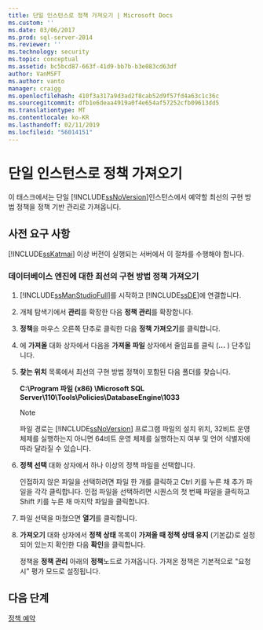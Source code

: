 ```yaml
---
title: 단일 인스턴스로 정책 가져오기 | Microsoft Docs
ms.custom: ''
ms.date: 03/06/2017
ms.prod: sql-server-2014
ms.reviewer: ''
ms.technology: security
ms.topic: conceptual
ms.assetid: bc5bcd87-663f-41d9-bb7b-b3e083cd63df
author: VanMSFT
ms.author: vanto
manager: craigg
ms.openlocfilehash: 410f3a317a9d3ad2f8cab52d9f57fd4a63c1c36c
ms.sourcegitcommit: dfb1e6deaa4919a0f4e654af57252cfb09613dd5
ms.translationtype: MT
ms.contentlocale: ko-KR
ms.lasthandoff: 02/11/2019
ms.locfileid: "56014151"
---
```

# <a name="import-the-policies-to-a-single-instance"></a>단일 인스턴스로 정책 가져오기
  이 태스크에서는 단일 [!INCLUDE[ssNoVersion](../includes/ssnoversion-md.md)]인스턴스에서 예약할 최선의 구현 방법 정책을 정책 기반 관리로 가져옵니다.  
  
## <a name="prerequisites"></a>사전 요구 사항  
 [!INCLUDE[ssKatmai](../includes/sskatmai-md.md)] 이상 버전이 실행되는 서버에서 이 절차를 수행해야 합니다.  
  
### <a name="import-the-best-practices-policies-for-the-database-engine"></a>데이터베이스 엔진에 대한 최선의 구현 방법 정책 가져오기  
  
1.  [!INCLUDE[ssManStudioFull](../includes/ssmanstudiofull-md.md)]를 시작하고 [!INCLUDE[ssDE](../includes/ssde-md.md)]에 연결합니다.  
  
2.  개체 탐색기에서 **관리**를 확장한 다음 **정책 관리**를 확장합니다.  
  
3.  **정책**을 마우스 오른쪽 단추로 클릭한 다음 **정책 가져오기**를 클릭합니다.  
  
4.  에 **가져올** 대화 상자에서 다음을 **가져올 파일** 상자에서 줄임표를 클릭 (**...** ) 단추입니다.  
  
5.  **찾는 위치** 목록에서 최선의 구현 방법 정책이 포함된 다음 폴더를 찾습니다.  
  
     **C:\Program 파일 (x86) \Microsoft SQL Server\110\Tools\Policies\DatabaseEngine\1033**  
  
    > [!NOTE]  
    >  파일 경로는 [!INCLUDE[ssNoVersion](../includes/ssnoversion-md.md)] 프로그램 파일의 설치 위치, 32비트 운영 체제를 실행하는지 아니면 64비트 운영 체제를 실행하는지 여부 및 언어 식별자에 따라 달라질 수 있습니다.  
  
6.  **정책 선택** 대화 상자에서 하나 이상의 정책 파일을 선택합니다.  
  
     인접하지 않은 파일을 선택하려면 파일 한 개를 클릭하고 Ctrl 키를 누른 채 추가 파일을 각각 클릭합니다. 인접 파일을 선택하려면 시퀀스의 첫 번째 파일을 클릭하고 Shift 키를 누른 채 마지막 파일을 클릭합니다.  
  
7.  파일 선택을 마쳤으면 **열기**를 클릭합니다.  
  
8.  **가져오기** 대화 상자에서 **정책 상태** 목록이 **가져올 때 정책 상태 유지** (기본값)로 설정되어 있는지 확인한 다음 **확인**을 클릭합니다.  
  
     정책을 **정책 관리** 아래의 **정책**노드로 가져옵니다. 가져온 정책은 기본적으로 "요청 시" 평가 모드로 설정됩니다.  
  
## <a name="next-steps"></a>다음 단계  
 [정책 예약](../../2014/tutorials/schedule-the-policies.md)  
  
  
